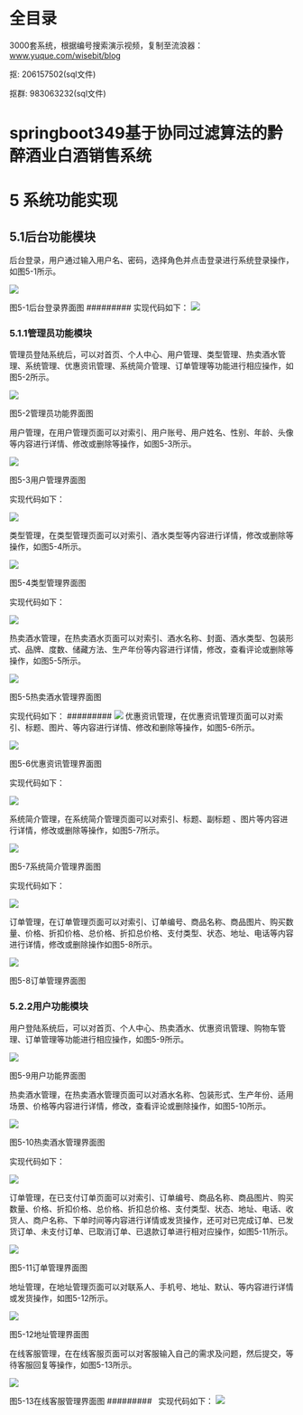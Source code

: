 # 全目录

3000套系统，根据编号搜索演示视频，复制至流浪器：www.yuque.com/wisebit/blog


<p>抠: 206157502(sql文件)</p>
<p>抠群: 983063232(sql文件)</p>


# springboot349基于协同过滤算法的黔醉酒业白酒销售系统

# 5 系统功能实现
## 5.1后台功能模块
后台登录，用户通过输入用户名、密码，选择角色并点击登录进行系统登录操作，如图5-1所示。

![](/md/blog.013.png)

图5-1后台登录界面图
######### 实现代码如下：
![](/md/blog.014.png)
### 5.1.1管理员功能模块
管理员登陆系统后，可以对首页、个人中心、用户管理、类型管理、热卖酒水管理、系统管理、优惠资讯管理、系统简介管理、订单管理等功能进行相应操作，如图5-2所示。

![](/md/blog.015.png)	

图5-2管理员功能界面图

用户管理，在用户管理页面可以对索引、用户账号、用户姓名、性别、年龄、头像等内容进行详情、修改或删除等操作，如图5-3所示。

![](/md/blog.016.png)

图5-3用户管理界面图

实现代码如下：

![](/md/blog.017.png)

类型管理，在类型管理页面可以对索引、酒水类型等内容进行详情，修改或删除等操作，如图5-4所示。

![](/md/blog.018.png)

图5-4类型管理界面图

实现代码如下：

![](/md/blog.019.png)

热卖酒水管理，在热卖酒水页面可以对索引、酒水名称、封面、酒水类型、包装形式、品牌、度数、储藏方法、生产年份等内容进行详情，修改，查看评论或删除等操作，如图5-5所示。

![](/md/blog.020.png)

图5-5热卖酒水管理界面图

实现代码如下：
######### ![](/md/blog.021.png)
优惠资讯管理，在优惠资讯管理页面可以对索引、标题、图片、等内容进行详情、修改和删除等操作，如图5-6所示。

![](/md/blog.022.png)

图5-6优惠资讯管理界面图

实现代码如下：

![](/md/blog.023.png)

系统简介管理，在系统简介管理页面可以对索引、标题、副标题	、图片等内容进行详情，修改或删除等操作，如图5-7所示。

![](/md/blog.024.png)

图5-7系统简介管理界面图

实现代码如下：

![](/md/blog.025.png)

订单管理，在订单管理页面可以对索引、订单编号、商品名称、商品图片、购买数量、价格、折扣价格、总价格、折扣总价格、支付类型、状态、地址、电话等内容进行详情，修改或删除操作如图5-8所示。

![](/md/blog.026.png)

图5-8订单管理界面图

### 5.2.2用户功能模块
用户登陆系统后，可以对首页、个人中心、热卖酒水、优惠资讯管理、购物车管理、订单管理等功能进行相应操作，如图5-9所示。

![](/md/blog.027.png)

图5-9用户功能界面图

热卖酒水管理，在热卖酒水管理页面可以对酒水名称、包装形式、生产年份、适用场景、价格等内容进行详情，修改，查看评论或删除操作，如图5-10所示。

![](/md/blog.028.png)

图5-10热卖酒水管理界面图

实现代码如下：

![](/md/blog.029.png)

订单管理，在已支付订单页面可以对索引、订单编号、商品名称、商品图片、购买数量、价格、折扣价格、总价格、折扣总价格、支付类型、状态、地址、电话、收货人、商户名称、下单时间等内容进行详情或发货操作，还可对已完成订单、已发货订单、未支付订单、已取消订单、已退款订单进行相对应操作，如图5-11所示。

![](/md/blog.030.png)

图5-11订单管理界面图

地址管理，在地址管理页面可以对联系人、手机号、地址、默认、等内容进行详情或发货操作，如图5-12所示。

![](/md/blog.031.png)

图5-12地址管理界面图

在线客服管理，在在线客服页面可以对客服输入自己的需求及问题，然后提交，等待客服回复等操作，如图5-13所示。

![](/md/blog.032.png)

图5-13在线客服管理界面图
######### `	`实现代码如下：
![](/md/blog.033.png)
